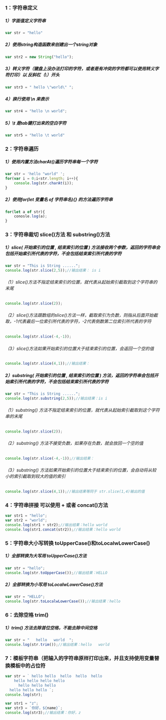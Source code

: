 ### 1：字符串定义

##### 		1）字面值定义字符串

```JavaScript
var str = "hello"
```

##### 		2）使用string构造函数来创建出一个string对象

```javascript
var str2 = new String("hello");
```

##### 		3）转义字符（键盘上没办法打印的字符，或者是有冲突的字符都可以使用转义字符打印）以  反斜杠（\）开头

```javascript
var str3 = " hello \"world\" ";
```

##### 		4）换行使用 \n 来表示

```javascript
var str4 = "hello \n world";
```

##### 		5）\t  是tab键打出来的空白字符

```javascript
var str5 = "hello \t world"
```

### 2：字符串遍历

##### 		1）使用内置方法charAt()遍历字符串每一个字符

```javascript
var str = 'hello "world" ';
for(var i = 0;i<str.length; i++){
    console.log(str.charAt(i));
}
```

##### 		2）使用for(let 变量名 of  字符串名){} 的方法遍历字符串

```javascript
for(let a of str){
    conosle.log(a);
}
```

### 3：字符串裁切 slice()方法 和 substring()方法

##### 		1）slice( 开始索引的位置 , 结束索引的位置 ) 方法接收两个参数，返回的字符串会包括开始索引所代表的字符，不会包括结束索引所代表的字符

```javascript
var str = "This is String ......";
console.log(str.slice(2,5));//输出结果： is i
```

###### （1）slice()方法不指定结束索引的位置，就代表从起始索引截取到这个字符串的末尾

```javascript
console.log(str.slice(2));
```

###### （2）slice()方法跟数组的slice()方法一样，截取索引为负数，则指从后面开始截取，-1代表最后一位索引所代表的字符，-2代表倒数第二位索引所代表的字符

```javascript
console.log(str.slice(-4,-1));
```

###### （3）slice()方法如果开始索引的位置大于结束索引的位置，会返回一个空的值

```javascript
console.log(str.slice(4,1));//输出结果：
```

##### 		2）substring( 开始索引的位置 , 结束索引的位置 ) 方法，返回的字符串会包括开始索引所代表的字符，不会包括结束索引所代表的字符

```javascript
var str = "This is String ......";
console.log(str.substring(2,5));//输出结果：is i
```

###### （1）substring() 方法不指定结束索引的位置，就代表从起始索引截取到这个字符串的末尾

```javascript
console.log(str.slice(2));
```

###### （2）substring() 方法不接受负数，如果存在负数，就会放回一个空的值

```javascript
console.log(str.slice(-4,-1));//输出结果：
```

###### （3）substring() 方法如果开始索引的位置大于结束索引的位置，会自动将从较小的索引截取到较大的值的索引

```javascript
console.log(str.slice(4,1));//输出结果等同于 str.slice(1,4)输出的值
```

### 4：字符串拼接 可以使用 + 或者 concat()方法

```javascript
var str1 = "hello";
var str2 = "world";
console.log(str1 + str2);//输出结果：hello world
console.log(str1.concat(str2));//输出结果：hello world
```

### 5：字符串大小写转换 toUpperCase()和toLocalwLowerCase()

##### 1）全部转换为大写用 toUpperCase()方法

```javascript
var str = "hello";
console.log(str.toUpperCase());//输出结果：HELLO
```

##### 2）全部转换为小写用 toLocalwLowerCase()方法

```javascript
var str = "HELLO";
console.log(str.toLocalwLowerCase());//输出结果：hello
```

### 6：去除空格 trim() 

##### 1）trim() 方法去除首位空格，不能去除中间空格

```javascript
var str = "   hello   world  ";
console.log(str.trim());//输出结果：hello   world
```

### 7：模板字符串（把输入的字符串原样打印出来，并且支持使用变量替换模板中的占位符

```javascript
var str = ` hello hello  hello  hello  hello 
    hello hello hello hello 
      hello hello hello 
  hello hello hello `;
console.log(str);

var str1 = "z";
var str3 = `你好，${name}`;
console.log(str3);//输出结果：你好，z
```

